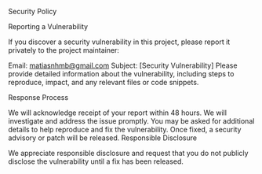 Security Policy

Reporting a Vulnerability

If you discover a security vulnerability in this project, please report it privately to the project maintainer:

Email: matiasnhmb@gmail.com
Subject: [Security Vulnerability]
Please provide detailed information about the vulnerability, including steps to reproduce, impact, and any relevant files or code snippets.

Response Process

We will acknowledge receipt of your report within 48 hours.
We will investigate and address the issue promptly.
You may be asked for additional details to help reproduce and fix the vulnerability.
Once fixed, a security advisory or patch will be released.
Responsible Disclosure

We appreciate responsible disclosure and request that you do not publicly disclose the vulnerability until a fix has been released.

